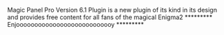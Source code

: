 Magic Panel Pro Version 6.1 Plugin is a new plugin 
of its kind in its design and provides free content
for all fans of the magical Enigma2
 ********* Enjooooooooooooooooooooooooooy *********
